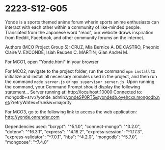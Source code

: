 # 2223-S12-G05
Yonde is a sports themed anime forum wherin sports anime enthusiasts can interact with each other within a community of like-minded people.
Translated from the Japanese word "read", our website draws inspiration from Reddit, Facebook, and other community forums on the internet.

Authors (MCO Project Group 5):
CRUZ, Mia Bernice A.
DE CASTRO, Pheonix Claire V.
EXCONDE, Isiah Reuben C.
MARTIN, Gian Andrei M.

For MCO1, open "Yonde.html" in your browser

For MCO2, navigate to the project folder, run the command `npm install` to initialize and install all necessary modules used in the project, and then run the command `node server.js` or `npx supervisor server.js`.
Upon running the command, your Command Prompt should display the following statement...
Server running at: 
http://localhost:10000
Connected to: mongodb+srv://yonde_admin:yondeSP0RT5@yondedb.oyehcxx.mongodb.net/?retryWrites=true&w=majority

For MCO3, go to the following link to access the web application:
http://yonde.onrender.com


Dependencies used:
"bcrypt": "^5.1.0",
"connect-mongo": "^3.2.0",
"dotenv": "^16.3.1",
"express": "^4.18.2",
"express-session": "^1.17.3",
"express-validator": "^7.0.1",
"hbs": "^4.2.0",
"mongodb": "^5.7.0",
"mongoose": "^7.4.0"